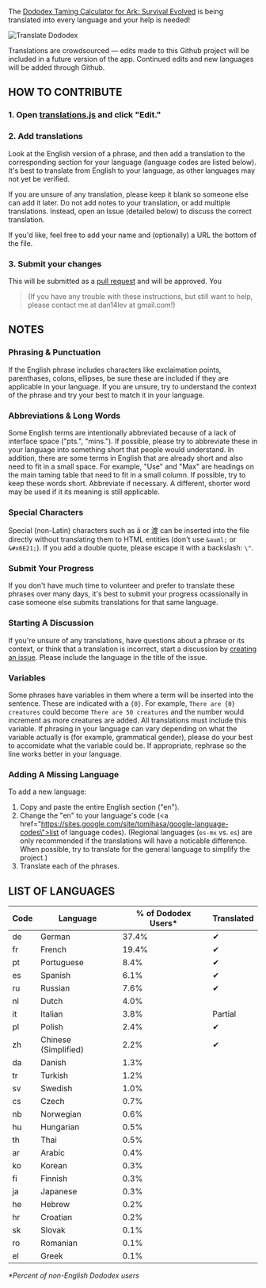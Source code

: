 The [Dododex Taming Calculator for Ark: Survival Evolved](http://www.dododex.com) is being translated into every language and your help is needed!

![Translate Dododex](https://raw.githubusercontent.com/dododex/translations/master/translate.png?2)

Translations are crowdsourced — edits made to this Github project will be included in a future version of the app. Continued edits and new languages will be added through Github.

## HOW TO CONTRIBUTE

### 1. Open [translations.js](translations.js) and click "Edit."
### 2. Add translations
Look at the English version of a phrase, and then add a translation to the corresponding section for your language (language codes are listed below). It's best to translate from English to your language, as other languages may not yet be verified.

If you are unsure of any translation, please keep it blank so someone else can add it later. Do not add notes to your translation, or add multiple translations. Instead, open an Issue (detailed below) to discuss the correct translation. 

If you'd like, feel free to add your name and (optionally) a URL the bottom of the file.

### 3. Submit your changes
This will be submitted as a [pull request](https://help.github.com/articles/using-pull-requests/) and will be approved. You

> (If you have any trouble with these instructions, but still want to help, please contact me at dan14lev at gmail.com!)

## NOTES

### Phrasing & Punctuation
If the English phrase includes characters like exclaimation points, parenthases, colons, ellipses, be sure these are included if they are applicable in your language. If you are unsure, try to understand the context of the phrase and try your best to match it in your language.

### Abbreviations & Long Words
Some English terms are intentionally abbreviated because of a lack of interface space ("pts.", "mins."). If possible, please try to abbreviate these in your language into something short that people would understand. In addition, there are some terms in English that are already short and also need to fit in a small space. For example, "Use" and "Max" are headings on the main taming table that need to fit in a small column. If possible, try to keep these words short. Abbreviate if necessary. A different, shorter word may be used if it its meaning is still applicable. 

### Special Characters
Special (non-Latin) characters such as ä or 渡 can be inserted into the file directly without translating them to HTML entities (don't use `&auml;` or `&#x6E21;`). If you add a double quote, please escape it with a backslash: `\"`.

### Submit Your Progress
If you don't have much time to volunteer and prefer to translate these phrases over many days, it's best to submit your progress ocassionally in case someone else submits translations for that same language.

### Starting A Discussion
If you're unsure of any translations, have questions about a phrase or its context, or think that a translation is incorrect, start a discussion by [creating an issue](https://github.com/dododex/translations/issues/new). Please include the language in the title of the issue.

### Variables
Some phrases have variables in them where a term will be inserted into the sentence. These are indicated with a `{0}`. For example, `There are {0} creatures` could become `There are 50 creatures` and the number would increment as more creatures are added. All translations must include this variable. If phrasing in your language can vary depending on what the variable actually is (for example, grammatical gender), please do your best to accomidate what the variable could be. If appropriate, rephrase so the line works better in your language.

### Adding A Missing Language
To add a new language: 

1. Copy and paste the entire English section ("en").
2. Change the "en" to your language's code (<a href=\"https://sites.google.com/site/tomihasa/google-language-codes\">list of language codes</a>). (Regional languages (`es-mx` vs. `es`) are only recommended if the translations will have a noticable difference. When possible, try to translate for the general language to simplify the project.)
3. Translate each of the phrases.

## LIST OF LANGUAGES

| Code | Language | % of Dododex Users* | Translated |
| ---- | -------- | ------------------- | ---------- |
| de | German               | 37.4% | ✔
| fr | French               | 19.4% | ✔
| pt | Portuguese           |  8.4% | ✔
| es | Spanish              |  6.1% | ✔
| ru | Russian              |  7.6% | ✔
| nl | Dutch                |  4.0% | 
| it | Italian              |  3.8% | Partial
| pl | Polish               |  2.4% | ✔
| zh | Chinese (Simplified) |  2.2% | ✔
| da | Danish               |  1.3% | 
| tr | Turkish              |  1.2% | 
| sv | Swedish              |  1.0% | 
| cs | Czech                |  0.7% | 
| nb | Norwegian            |  0.6% | 
| hu | Hungarian            |  0.5% | 
| th | Thai                 |  0.5% | 
| ar | Arabic               |  0.4% | 
| ko | Korean               |  0.3% | 
| fi | Finnish              |  0.3% | 
| ja | Japanese             |  0.3% | 
| he | Hebrew               |  0.2% | 
| hr | Croatian             |  0.2% | 
| sk | Slovak               |  0.1% | 
| ro | Romanian             |  0.1% | 
| el | Greek                |  0.1% | 

_*Percent of non-English Dododex users_

